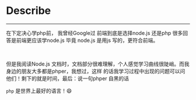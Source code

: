 # Describe

------

在下定决心学php前， 我曾经Google过 前端到底是选择node.js 还是php 很多回答是前端更应该学node.js 毕竟
node.js 是用js 写的，更符合前端。

</br>

但是我阅读Node.js 文档时，文档部分很难理解，个人感觉学习曲线很陡峭。而我身边的朋友大多都是phper，我想过，这样
的话我学习过程中出现的问题可以问他们！剩下的就是时间，最后：说一句phper 自黑的话

```php``` 是世界上最好的语言！:smile: